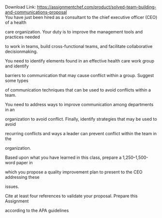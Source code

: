Download Link: https://assignmentchef.com/product/solved-team-building-and-communications-proposal
<br>
You have just been hired as a consultant to the chief executive officer (CEO) of a health

care organization. Your duty is to improve the management tools and practices needed

to work in teams, build cross-functional teams, and facilitate collaborative decisionmaking.

You need to identify elements found in an effective health care work group and identify

barriers to communication that may cause conflict within a group. Suggest some types

of communication techniques that can be used to avoid conflicts within a team.

You need to address ways to improve communication among departments in an

organization to avoid conflict. Finally, identify strategies that may be used to avoid

recurring conflicts and ways a leader can prevent conflict within the team in the

organization.

Based upon what you have learned in this class, prepare a 1,250–1,500-word paper in

which you propose a quality improvement plan to present to the CEO addressing these

issues.

Cite at least four references to validate your proposal. Prepare this Assignment

according to the APA guidelines